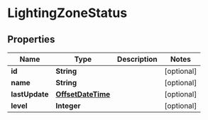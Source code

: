 
# LightingZoneStatus

## Properties
Name | Type | Description | Notes
------------ | ------------- | ------------- | -------------
**id** | **String** |  |  [optional]
**name** | **String** |  |  [optional]
**lastUpdate** | [**OffsetDateTime**](OffsetDateTime.md) |  |  [optional]
**level** | **Integer** |  |  [optional]




